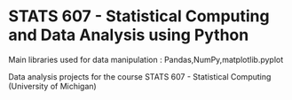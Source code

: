 # STATS 607 - Statistical Computing and Data Analysis using Python

Main libraries used for data manipulation : Pandas,NumPy,matplotlib.pyplot

Data analysis projects for the course STATS 607 - Statistical Computing (University of Michigan)
